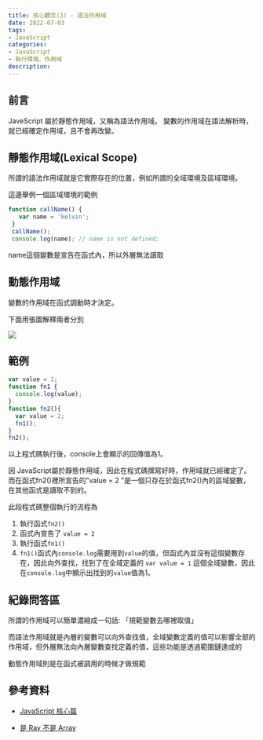 ```yaml
---
title: 核心觀念(3) - 語法作用域
date: 2022-07-03
tags:
- JavaScript
categories:
- JavaScript
- 執行環境、作用域
description:
---
```


## 前言
JaveScript 屬於靜態作用域，又稱為語法作用域。
變數的作用域在語法解析時，就已經確定作用域，且不會再改變。

## 靜態作用域(Lexical Scope)
所謂的語法作用域就是它實際存在的位置，例如所謂的全域環境及區域環境。

這邊舉例一個區域環境的範例

```javascript
function callName() {
   var name = 'kelvin';
 }
 callName();
 console.log(name); // name is not defined;
```

name這個變數是宣告在函式內，所以外層無法讀取

## 動態作用域

變數的作用域在函式調動時才決定。

下面用張圖解釋兩者分別

![](https://i.imgur.com/RIkw6lp.png)


## 範例

```javascript
var value = 1;
function fn1 {
  console.log(value);
}
function fn2(){
  var value = 2;
  fn1();
}
fn2();
```

以上程式碼執行後，console上會顯示的回傳值為1。

因 JavaScript屬於靜態作用域，因此在程式碼撰寫好時，作用域就已經確定了。而在函式fn2()裡所宣告的"value = 2 "是一個只存在於函式fn2()內的區域變數，在其他函式是讀取不到的。

此段程式碼整個執行的流程為

1. 執行函式`fn2()`
2. 函式內宣告了 `value = 2`
3. 執行函式`fn1()`
4. `fn1()`函式內`console.log`需要用到`value`的值，但函式內並沒有這個變數存在，因此向外查找，找到了在全域定義的 `var value = 1` 這個全域變數，因此在`console.log`中顯示出找到的`value`值為1。




## 紀錄問答區
所謂的作用域可以簡單濃縮成一句話: 「規範變數去哪裡取值」

而語法作用域就是內層的變數可以向外查找值，全域變數定義的值可以影響全部的作用域，但外層無法向內層變數查找定義的值，這些功能是透過範圍鏈達成的

動態作用域則是在函式被調用的時候才做規範


## 參考資料
- [JavaScript 核心篇](https://www.hexschool.com/courses/js-core.html)

- [是 Ray 不是 Array](https://israynotarray.com/javascript/20200502/2917226562/)